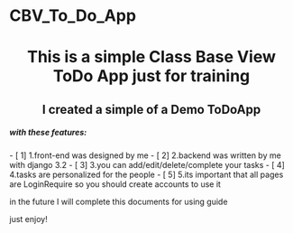 # CBV_To_Do_App
 <h1 align="center">This is a simple Class Base View ToDo App just for training</h1> 
<h2 align="center">I created a simple of a Demo ToDoApp</h2>
<h5>with these features:</h5>
- [ 1] 1.front-end was designed by me 
- [ 2] 2.backend was written by me with django 3.2
- [ 3] 3.you can add/edit/delete/complete your tasks
- [ 4] 4.tasks are personalized for the people
- [ 5] 5.its important that all pages are LoginRequire so you should create accounts to use it

in the future I will complete this documents for using guide

just enjoy!
 